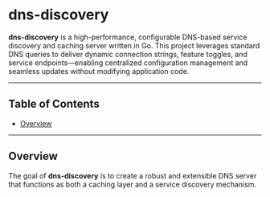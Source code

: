# dns-discovery

**dns-discovery** is a high-performance, configurable DNS-based service discovery and caching server written in Go. This project leverages standard DNS queries to deliver dynamic connection strings, feature toggles, and service endpoints—enabling centralized configuration management and seamless updates without modifying application code.

---

## Table of Contents

- [Overview](#overview)

---

## Overview

The goal of **dns-discovery** is to create a robust and extensible DNS server that functions as both a caching layer and a service discovery mechanism.

